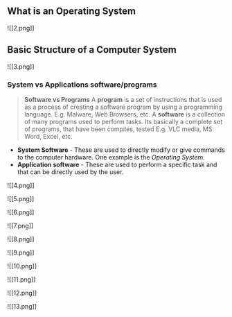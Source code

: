 ```toc
```
## What is an Operating System
![[2.png]]

## Basic Structure of a Computer System
![[3.png]]
### System vs Applications software/programs
> **Software vs Programs**
> A **program** is a set of instructions that is used as a process of creating a software program by using a programming language. E.g. Malware, Web Browsers, etc.
> A **software** is a collection of many programs used to perform tasks. Its basically a complete set of programs, that have been compiles, tested E.g. VLC media, MS Word, Excel, etc.
- **System Software** - These are used to directly modify or give commands to the computer hardware. One example is the *Operating System*.
- **Application software** -  These are used to perform a specific task and that can be directly used by the user.

![[4.png]]

![[5.png]]

![[6.png]]

![[7.png]]

![[8.png]]

![[9.png]]

![[10.png]]

![[11.png]]

![[12.png]]

![[13.png]]